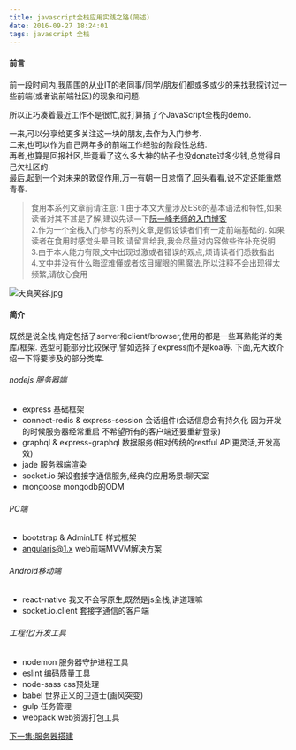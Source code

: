 ```yaml
---
title: javascript全栈应用实践之路(简述)
date: 2016-09-27 18:24:01
tags: javascript 全栈
---
```


#### 前言

前一段时间内,我周围的从业IT的老同事/同学/朋友们都或多或少的来找我探讨过一些前端(或者说前端社区)的现象和问题.

所以正巧凑着最近工作不是很忙,就打算搞了个JavaScript全栈的demo.

一来,可以分享给更多关注这一块的朋友,去作为入门参考.  
二来,也可以作为自己两年多的前端工作经验的阶段性总结.  
再者,也算是回报社区,毕竟看了这么多大神的帖子也没donate过多少钱,总觉得自己欠社区的.  
最后,起到一个对未来的敦促作用,万一有朝一日怠惰了,回头看看,说不定还能重燃青春.

> 食用本系列文章前请注意:
1.由于本文大量涉及ES6的基本语法和特性,如果读者对其不甚是了解,建议先读一下[阮一峰老师的入门博客](http://es6.ruanyifeng.com)  
2.作为一个全栈入门参考的系列文章,是假设读者们有一定前端基础的. 如果读者在食用时感觉头晕目眩,请留言给我,我会尽量对内容做些许补充说明  
3.由于本人能力有限,文中出现过激或者错误的观点,烦请读者们悉数指出  
4.文中并没有什么晦涩难懂或者炫目耀眼的黑魔法,所以注释不会出现得太频繁,请放心食用

<!--more-->

![天真笑容.jpg](http://upload-images.jianshu.io/upload_images/140939-3fb45a7ef23cb680.jpg?imageMogr2/auto-orient/strip%7CimageView2/2/w/1240)

#### 简介

既然是说全栈,肯定包括了server和client/browser,使用的都是一些耳熟能详的类库/框架.
选型可能部分比较保守,譬如选择了express而不是koa等.
下面,先大致介绍一下将要涉及的部分类库.

###### nodejs 服务器端

- express 基础框架
- connect-redis & express-session 会话组件(会话信息会有持久化 因为开发的时候服务器经常重启 不希望所有的客户端还要重新登录)
- graphql & express-graphql 数据服务(相对传统的restful API更灵活,开发高效)
- jade 服务器端渲染
- socket.io 架设套接字通信服务,经典的应用场景:聊天室
- mongoose mongodb的ODM

###### PC端

- bootstrap & AdminLTE 样式框架
- angularjs@1.x web前端MVVM解决方案

###### Android移动端

- react-native 我又不会写原生,既然是js全栈,讲道理嘛
- socket.io.client 套接字通信的客户端

###### 工程化/开发工具

- nodemon 服务器守护进程工具
- eslint 编码质量工具
- node-sass css预处理
- babel 世界正义的卫道士(画风突变)
- gulp 任务管理
- webpack web资源打包工具


[下一集:服务器搭建](http://www.jianshu.com/p/8616aa298cc5)